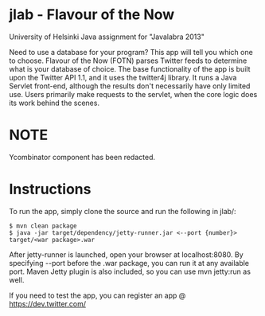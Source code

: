 jlab - Flavour of the Now
====

University of Helsinki Java assignment for "Javalabra 2013"

Need to use a database for your program? This app will tell you which one to choose.
Flavour of the Now (FOTN) parses Twitter feeds to determine what is your database of choice. The base functionality of the app is built upon the Twitter API 1.1, and it uses the twitter4j library.
It runs a Java Servlet front-end, although the results don't necessarily have only limited use. Users primarily make requests to the servlet, when the core logic does its work behind the scenes. 

# NOTE
Ycombinator component has been redacted.

# Instructions
To run the app, simply clone the source and run the following in jlab/:
```shell
$ mvn clean package
$ java -jar target/dependency/jetty-runner.jar <--port {number}> target/<war package>.war
```
After jetty-runner is launched, open your browser at localhost:8080.
By specifying --port before the .war package, you can run it at any available port. Maven Jetty plugin is also included, so you can use mvn jetty:run as well.

If you need to test the app, you can register an app @ https://dev.twitter.com/
